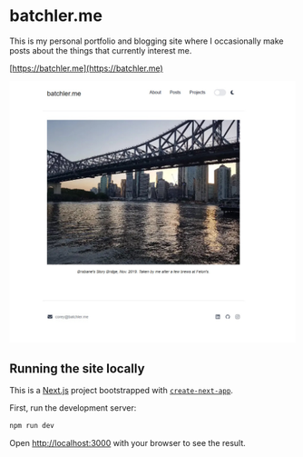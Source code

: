 # batchler.me

This is my personal portfolio and blogging site where I occasionally make posts about the things that currently interest me.

[https://batchler.me](https://batchler.me)

![The homepage of this website](img/site.jpg)

## Running the site locally

This is a [Next.js](https://nextjs.org) project bootstrapped with [`create-next-app`](https://nextjs.org/docs/app/api-reference/cli/create-next-app).

First, run the development server:

```bash
npm run dev
```

Open [http://localhost:3000](http://localhost:3000) with your browser to see the result.
